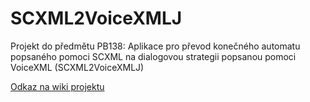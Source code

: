 # SCXML2VoiceXMLJ
Projekt do předmětu PB138: Aplikace pro převod konečného automatu popsaného pomoci SCXML na dialogovou strategii popsanou pomoci VoiceXML (SCXML2VoiceXMLJ)

[Odkaz na wiki projektu](https://github.com/pdomkar/SCXML2VoiceXMLJ/wiki)

